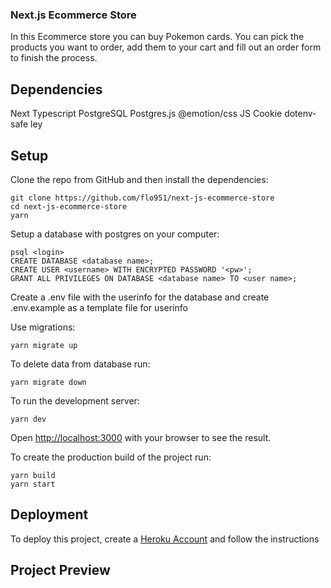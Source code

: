 ### Next.js Ecommerce Store

In this Ecommerce store you can buy Pokemon cards. You can pick the products you want to order, add them to your cart and fill out an order form to finish the process.

## Dependencies

Next
Typescript
PostgreSQL
Postgres.js
@emotion/css
JS Cookie
dotenv-safe
ley

## Setup

Clone the repo from GitHub and then install the dependencies:
```
git clone https://github.com/flo951/next-js-ecommerce-store
cd next-js-ecommerce-store
yarn
```
Setup a database with postgres on your computer:
```
psql <login>
CREATE DATABASE <database name>;
CREATE USER <username> WITH ENCRYPTED PASSWORD '<pw>';
GRANT ALL PRIVILEGES ON DATABASE <database name> TO <user name>;
```
Create a .env file with the userinfo for the database and create .env.example as a template file for userinfo

Use migrations:
```
yarn migrate up
```
To delete data from database run:
```
yarn migrate down
```
To run the development server:
```
yarn dev
```
Open [http://localhost:3000](http://localhost:3000) with your browser to see the result.

To create the production build of the project run:
```
yarn build
yarn start
```
## Deployment

To deploy this project, create a [Heroku Account](https://signup.heroku.com/) and follow the instructions

## Project Preview

